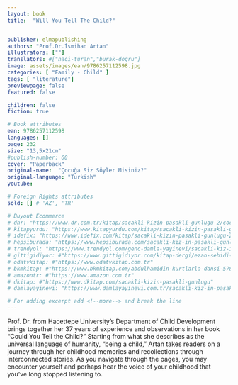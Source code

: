 ```yaml
---
layout: book
title:  "Will You Tell The Child?"


publisher: elmapublishing
authors: "Prof.Dr.İsmihan Artan"
illustrators: [""]
translators: #["naci-turan","burak-dogru"]
image: assets/images/ean/9786257112598.jpg
categories: [ "Family - Child" ]
tags: [ "literature"]
previewpage: false
featured: false

children: false
fiction: true

# Book attributes
ean: 9786257112598
languages: []
page: 232
size: "13,5x21cm"
#publish-number: 60
cover: "Paperback"
original-name:  "Çocuğa Siz Söyler Misiniz?"
original-language: "Turkish"
youtube:

# Foreign Rights attributes
sold: [] # 'AZ', 'TR'

# Buyout Ecommerce
# dnr: "https://www.dr.com.tr/kitap/sacakli-kizin-pasakli-gunlugu-2/cocuk-ve-genclik/genclik-10-yas/roman-oyku/urunno=0001893059001"
# kitapyurdu: "https://www.kitapyurdu.com/kitap/sacakli-kizin-pasakli-gunlugu-2-/560122.html&filter_name=Sa%C3%A7akl%C4%B1+K%C4%B1z%27%C4%B1n+Pasakl%C4%B1+G%C3%BCnl%C3%BC%C4%9F%C3%BC+2"
# idefix: "https://www.idefix.com/kitap/sacakli-kizin-pasakli-gunlugu-2/cocuk-ve-genclik/genclik-10-yas/roman-oyku/urunno=0001893059001"
# hepsiburada: "https://www.hepsiburada.com/sacakli-kiz-in-pasakli-gunlugu-2-damla-yayinevi-p-HBV000012ER86"
# trendyol: "https://www.trendyol.com/genc-damla-yayinevi/sacakli-kiz-in-pasakli-gunlugu-2-p-54825777"
# gittigidiyor: #"https://www.gittigidiyor.com/kitap-dergi/ezan-sehidi-adnan-menderes_pdp_732728793"
# odatvkitap: #"https://www.odatvkitap.com.tr"
# bkmkitap: #"https://www.bkmkitap.com/abdulhamidin-kurtlarla-dansi-578226"
# amazontr: #"https://www.amazon.com.tr"
# dkitap: #"https://www.dkitap.com/sacakli-kizin-pasakli-gunlugu"
# damlayayinevi: "https://www.damlayayinevi.com.tr/sacakli-kiz-in-pasakli-gunlugu-2-bu-iste-bi-terslik-var"

# For adding excerpt add <!--more--> and break the line
---
```

Prof. Dr. from Hacettepe University’s Department of Child Development brings together her 37
years of experience and observations in her book
“Could You Tell the Child?” Starting from what she
describes as the universal language of humanity,
“being a child,” Artan takes readers on a journey
through her childhood memories and recollections
through interconnected stories. As you navigate
through the pages, you may encounter yourself
and perhaps hear the voice of your childhood that
you’ve long stopped listening to.
<!--more--> 

